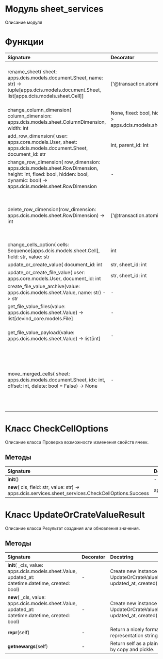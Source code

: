 # Модуль sheet_services

Описание модуля

# Функции

| Signature                                                                                                                                                                                                                                                                                                                   | Decorator               | Docstring                                                                                                                                                               |
| :-------------------------------------------------------------------------------------------------------------------------------------------------------------------------------------------------------------------------------------------------------------------------------------------------------------------------- | :---------------------- | :---------------------------------------------------------------------------------------------------------------------------------------------------------------------- |
| rename_sheet( sheet: apps.dcis.models.document.Sheet, name: str) -> tuple[apps.dcis.models.document.Sheet, list[apps.dcis.models.sheet.Cell]]                                                                                                                                                                               | ['@transaction.atomic'] | Переименование листа с учетом формул.sheet.name -> name:param sheet - лист:param name - новое имя листа                                                                 |
| change_column_dimension( column_dimension: apps.dcis.models.sheet.ColumnDimension, width: int | None, fixed: bool, hidden: bool, kind: str) -> apps.dcis.models.sheet.ColumnDimension                                                                                                                                       | -                       | Изменение колонки.                                                                                                                                                      |
| add_row_dimension( user: apps.core.models.User, sheet: apps.dcis.models.document.Sheet, document_id: str | int, parent_id: int | None, index: int, global_index: int, global_indices_map: dict[int, int]) -> dict                                                                                                           | ['@transaction.atomic'] | Добавление строки.После добавления строки, строка приобретает новый индекс,соответственно, все строки после вставленной строки должны увеличить свой индекс на единицу. |
| change_row_dimension( row_dimension: apps.dcis.models.sheet.RowDimension, height: int, fixed: bool, hidden: bool, dynamic: bool) -> apps.dcis.models.sheet.RowDimension                                                                                                                                                     | -                       | Изменение строки.                                                                                                                                                       |
| delete_row_dimension(row_dimension: apps.dcis.models.sheet.RowDimension) -> int                                                                                                                                                                                                                                             | ['@transaction.atomic'] | Удаление строки.После удаления строки, все строки после удаленной строки должны уменьшить свой индекс на единицу.                                                       |
| change_cells_option( cells: Sequence[apps.dcis.models.sheet.Cell], field: str, value: str | int | bool | None) -> list[dict]                                                                                                                                                                                                | ['@transaction.atomic'] | Изменение свойств ячеек.                                                                                                                                                |
| update_or_create_value( document_id: int | str, sheet_id: int | str, column_id: int | str, row_id: int | str, value: str, payload: Any = None) -> apps.dcis.services.sheet_services.UpdateOrCrateValueResult                                                                                                                | -                       | Создание или обновление значения.                                                                                                                                       |
| update_or_create_file_value( user: apps.core.models.User, document_id: int | str, sheet_id: int | str, column_id: int | str, row_id: int | str, value: str, remaining_files: list[int], new_files: list[django.core.files.uploadedfile.InMemoryUploadedFile]) -> apps.dcis.services.sheet_services.UpdateOrCrateValueResult | -                       | Изменение файлов значения ячейки типа `Файл`.                                                                                                                           |
| create_file_value_archive(value: apps.dcis.models.sheet.Value, name: str) -> str                                                                                                                                                                                                                                            | -                       | Создание архива значения ячейки типа `Файл`.                                                                                                                            |
| get_file_value_files(value: apps.dcis.models.sheet.Value) -> list[devind_core.models.File]                                                                                                                                                                                                                                  | -                       | Получение файлов значения ячейки типа `Файл`.                                                                                                                           |
| get_file_value_payload(value: apps.dcis.models.sheet.Value) -> list[int]                                                                                                                                                                                                                                                    | -                       | Получение дополнительных данных значения ячейки типа `Файл`.                                                                                                            |
| move_merged_cells( sheet: apps.dcis.models.document.Sheet, idx: int, offset: int, delete: bool = False) -> None                                                                                                                                                                                                             | -                       | Двигаем объединенные строки в зависимости от добавления или удаления.В будущем метод нужно сделать универсальным (и для колонок).                                       |

# Класс CheckCellOptions

Описание класса Проверка возможности изменения свойств ячеек.

## Методы

| Signature                                                                                                                                                      | Decorator | Docstring                                                              |
| :------------------------------------------------------------------------------------------------------------------------------------------------------------- | :-------- | :--------------------------------------------------------------------- |
| __init__()                                                                                                                                                     | -         |                                                                        |
| __new__( cls, field: str, value: str) -> apps.dcis.services.sheet_services.CheckCellOptions.Success | apps.dcis.services.sheet_services.CheckCellOptions.Error | -         | Create and return a new object. See help(type) for accurate signature. |

# Класс UpdateOrCrateValueResult

Описание класса Результат создания или обновления значения.

## Методы

| Signature                                                                                          | Decorator | Docstring                                                                   |
| :------------------------------------------------------------------------------------------------- | :-------- | :-------------------------------------------------------------------------- |
| __init__( _cls, value: apps.dcis.models.sheet.Value, updated_at: datetime.datetime, created: bool) | -         | Create new instance of UpdateOrCrateValueResult(value, updated_at, created) |
| __new__( _cls, value: apps.dcis.models.sheet.Value, updated_at: datetime.datetime, created: bool)  | -         | Create new instance of UpdateOrCrateValueResult(value, updated_at, created) |
| __repr__(self)                                                                                     | -         | Return a nicely formatted representation string                             |
| __getnewargs__(self)                                                                               | -         | Return self as a plain tuple. Used by copy and pickle.                      |
